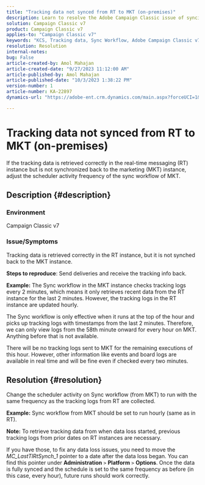 ```yaml
---
title: "Tracking data not synced from RT to MKT (on-premises)"
description: Learn to resolve the Adobe Campaign Classic issue of syncing tracking data from RT to MKT (on-premises).
solution: Campaign Classic v7
product: Campaign Classic v7
applies-to: "Campaign Classic v7"
keywords: "KCS, Tracking data, Sync Workflow, Adobe Campaign Classic v7, RT, MKT"
resolution: Resolution
internal-notes: 
bug: False
article-created-by: Amol Mahajan
article-created-date: "9/27/2023 11:12:00 AM"
article-published-by: Amol Mahajan
article-published-date: "10/3/2023 1:38:22 PM"
version-number: 1
article-number: KA-22897
dynamics-url: "https://adobe-ent.crm.dynamics.com/main.aspx?forceUCI=1&pagetype=entityrecord&etn=knowledgearticle&id=e30741ac-265d-ee11-be6f-6045bd006c82"

---
```

# Tracking data not synced from RT to MKT (on-premises)


If the tracking data is retrieved correctly in the real-time messaging (RT) instance but is not synchronized back to the marketing (MKT) instance, adjust the scheduler activity frequency of the sync workflow of MKT.

## Description {#description}


### Environment

Campaign Classic v7



### Issue/Symptoms

Tracking data is retrieved correctly in the RT instance, but it is not synched back to the MKT instance.



<b>Steps to reproduce</b>: Send deliveries and receive the tracking info back.



<b>Example:</b> The Sync workflow in the MKT instance checks tracking logs every 2 minutes, which means it only retrieves recent data from the RT instance for the last 2 minutes. However, the tracking logs in the RT instance are updated hourly.

The Sync workflow is only effective when it runs at the top of the hour and picks up tracking logs with timestamps from the last 2 minutes. Therefore, we can only view logs from the 58th minute onward for every hour on MKT. Anything before that is not available.

There will be no tracking logs sent to MKT for the remaining executions of this hour. However, other information like events and board logs are available in real time and will be fine even if checked every two minutes.


## Resolution {#resolution}


Change the scheduler activity on Sync workflow (from MKT) to run with the same frequency as the tracking logs from RT are collected.

<b>Example:</b> Sync workflow from MKT should be set to run hourly (same as in RT).

<b>Note:</b> To retrieve tracking data from when data loss started, previous tracking logs from prior dates on RT instances are necessary.

If you have those, to fix any data loss issues, you need to move the *MC_LastTlRtSynch_1* pointer to a date after the data loss began. You can find this pointer under <b>Administration</b> `>`  <b>Platform</b> `>`  <b>Options</b>. Once the data is fully synced and the schedule is set to the same frequency as before (in this case, every hour), future runs should work correctly.
